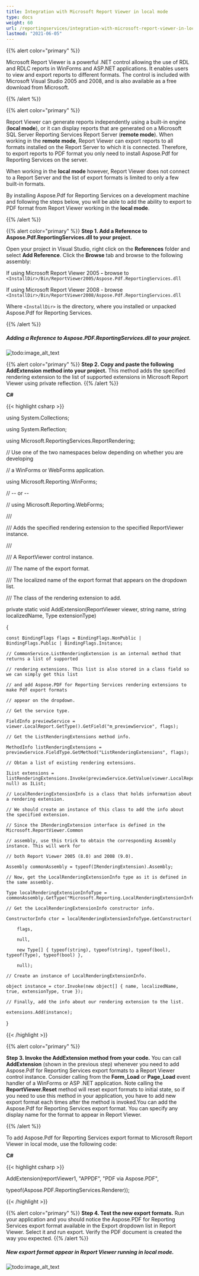 ```yaml
---
title: Integration with Microsoft Report Viewer in local mode
type: docs
weight: 60
url: /reportingservices/integration-with-microsoft-report-viewer-in-local-mode/
lastmod: "2021-06-05"
---
```


{{% alert color="primary" %}}

Microsoft Report Viewer is a powerful .NET control allowing the use of RDL and RDLC reports in WinForms and ASP.NET applications. It enables users to view and export reports to different formats. The control is included with Microsoft Visual Studio 2005 and 2008, and is also available as a free download from Microsoft.

{{% /alert %}}

{{% alert color="primary" %}}

Report Viewer can generate reports independently using a built-in engine (**local mode**), or it can display reports that are generated on a Microsoft SQL Server Reporting Services Report Server (**remote mode**).
When working in the **remote mode**, Report Viewer can export reports to all formats installed on the Report Server to which it is connected. Therefore, to export reports to PDF format you only need to install Aspose.Pdf for Reporting Services on the server.

When working in the **local mode** however, Report Viewer does not connect to a Report Server and the list of export formats is limited to only a few built-in formats.

By installing Aspose.Pdf for Reporting Services on a development machine and following the steps below, you will be able to add the ability to export to PDF format from Report Viewer working in the **local mode**.

{{% /alert %}}

{{% alert color="primary" %}}
**Step 1. Add a Reference to Aspose.Pdf.ReportingServices.dll to your project.**

Open your project in Visual Studio, right click on the **References** folder and select **Add Reference**. Click the **Browse** tab and browse to the following assembly:

If using Microsoft Report Viewer 2005 **-** browse to ```<InstallDir>/Bin/ReportViewer2005/Aspose.Pdf.ReportingServices.dll```

If using Microsoft Report Viewer 2008 - browse ```<InstallDir>/Bin/ReportViewer2008/Aspose.Pdf.ReportingServices.dll```

Where ```<InstallDir>``` is the directory, where you installed or unpacked Aspose.Pdf for Reporting Services.

{{% /alert %}}

##### ***Adding a Reference to Aspose.PDF.ReportingServices.dll to your project.***
![todo:image_alt_text](integration-with-microsoft-report-viewer-in-local-mode_1.png)

{{% alert color="primary" %}}
**Step 2. Copy and paste the following AddExtension method into your project.** This method adds the specified rendering extension to the list of supported extensions in Microsoft Report Viewer using private reflection.
{{% /alert %}}

**C#**

{{< highlight csharp >}}

 using System.Collections;

using System.Reflection;

using Microsoft.ReportingServices.ReportRendering;

// Use one of the two namespaces below depending on whether you are developing

// a WinForms or WebForms application.

using Microsoft.Reporting.WinForms;

// -- or --

// using Microsoft.Reporting.WebForms;


/// <summary>

/// Adds the specified rendering extension to the specified ReportViewer instance.

/// </summary>

/// <param name="viewer">A ReportViewer control instance.</param>

/// <param name="name">The name of the export format.</param>

/// <param name="localizedName">The localized name of the export format that appears on the dropdown list.</param>

/// <param name="extensionType">The class of the rendering extension to add.</param>

private static void AddExtension(ReportViewer viewer, string name, string localizedName, Type extensionType)

{

    const BindingFlags flags = BindingFlags.NonPublic | BindingFlags.Public | BindingFlags.Instance;

    // CommonService.ListRenderingExtension is an internal method that returns a list of supported

    // rendering extensions. This list is also stored in a class field so we can simply get this list

    // and add Aspose.PDF for Reporting Services rendering extensions to make Pdf export formats

    // appear on the dropdown.

    // Get the service type.

    FieldInfo previewService = viewer.LocalReport.GetType().GetField("m_previewService", flags);

    // Get the ListRenderingExtensions method info.

    MethodInfo listRenderingExtensions = previewService.FieldType.GetMethod("ListRenderingExtensions", flags);

    // Obtan a list of existing rendering extensions.

    IList extensions = listRenderingExtensions.Invoke(previewService.GetValue(viewer.LocalReport), null) as IList;

    // LocalRenderingExtensionInfo is a class that holds information about a rendering extension.

    // We should create an instance of this class to add the info about the specified extension.

    // Since the IRenderingExtension interface is defined in the Microsoft.ReportViewer.Common

    // assembly, use this trick to obtain the corresponding Assembly instance. This will work for

    // both Report Viewer 2005 (8.0) and 2008 (9.0).

    Assembly commonAssembly = typeof(IRenderingExtension).Assembly;

    // Now, get the LocalRenderingExtensionInfo type as it is defined in the same assembly.

    Type localRenderingExtensionInfoType = commonAssembly.GetType("Microsoft.Reporting.LocalRenderingExtensionInfo");

    // Get the LocalRenderingExtensionInfo constructor info.

    ConstructorInfo ctor = localRenderingExtensionInfoType.GetConstructor(

        flags,

        null,

        new Type[] { typeof(string), typeof(string), typeof(bool), typeof(Type), typeof(bool) },

        null);

    // Create an instance of LocalRenderingExtensionInfo.

    object instance = ctor.Invoke(new object[] { name, localizedName, true, extensionType, true });

    // Finally, add the info about our rendering extension to the list.

    extensions.Add(instance);

}

{{< /highlight >}}

{{% alert color="primary" %}}

**Step 3. Invoke the AddExtension method from your code.** You can call **AddExtension** (shown in the previous step) whenever you need to add Aspose.Pdf for Reporting Services export formats to a Report Viewer control instance. Consider calling from the **Form_Load** or **Page_Load** event handler of a WinForms or ASP .NET application. Note calling the **ReportViewer.Reset** method will reset export formats to initial state, so if you need to use this method in your application, you have to add new export format each times after the method is invoked.You can add the Aspose.Pdf for Reporting Services export format. You can specify any display name for the format to appear in Report Viewer.

{{% /alert %}}

To add Aspose.Pdf for Reporting Services export format to Microsoft Report Viewer in local mode, use the following code:

**C#**

{{< highlight csharp >}}

 AddExtension(reportViewer1, "APPDF", "PDF via Aspose.PDF",

typeof(Aspose.PDF.ReportingServices.Renderer));



{{< /highlight >}}

{{% alert color="primary" %}}
**Step 4. Test the new export formats.** Run your application and you should notice the Aspose.PDF for Reporting Services export format available in the Export dropdown list in Report Viewer. Select it and run export. Verify the PDF document is created the way you expected.
{{% /alert %}}

##### ***New export format appear in Report Viewer running in local mode.***
![todo:image_alt_text](integration-with-microsoft-report-viewer-in-local-mode_2.png)

